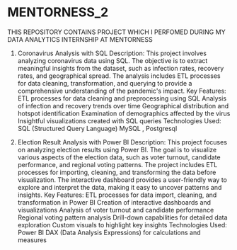 # MENTORNESS_2
THIS REPOSITORY CONTAINS PROJECT WHICH I PERFOMED DURING MY DATA ANALYTICS INTERNSHIP AT MENTORNESS
1. Coronavirus Analysis with SQL
Description:
This project involves analyzing coronavirus data using SQL. The objective is to extract meaningful insights from the dataset, such as infection rates, recovery rates, and geographical spread. The analysis includes ETL processes for data cleaning, transformation, and querying to provide a comprehensive understanding of the pandemic's impact.
Key Features:
ETL processes for data cleaning and preprocessing using SQL
Analysis of infection and recovery trends over time
Geographical distribution and hotspot identification
Examination of demographics affected by the virus
Insightful visualizations created with SQL queries
Technologies Used:
SQL (Structured Query Language)
MySQL , Postgresql

3. Election Result Analysis with Power BI
Description:
This project focuses on analyzing election results using Power BI. The goal is to visualize various aspects of the election data, such as voter turnout, candidate performance, and regional voting patterns. The project includes ETL processes for importing, cleaning, and transforming the data before visualization. The interactive dashboard provides a user-friendly way to explore and interpret the data, making it easy to uncover patterns and insights.
Key Features:
ETL processes for data import, cleaning, and transformation in Power BI
Creation of interactive dashboards and visualizations
Analysis of voter turnout and candidate performance
Regional voting pattern analysis
Drill-down capabilities for detailed data exploration
Custom visuals to highlight key insights
Technologies Used:
Power BI
DAX (Data Analysis Expressions) for calculations and measures
